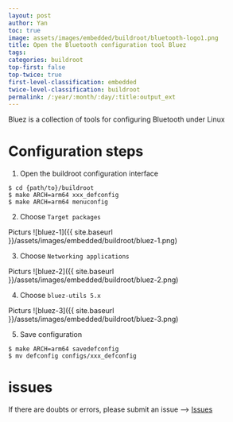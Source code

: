 ```yaml
---
layout: post
author: Yan 
toc: true
image: assets/images/embedded/buildroot/bluetooth-logo1.png
title: Open the Bluetooth configuration tool Bluez
tags:
categories: buildroot
top-first: false
top-twice: true
first-level-classification: embedded
twice-level-classification: buildroot
permalink: /:year/:month/:day/:title:output_ext
---
```


Bluez is a collection of tools for configuring Bluetooth under Linux

# Configuration steps

1. Open the buildroot configuration interface

```shell
$ cd {path/to}/buildroot
$ make ARCH=arm64 xxx_defconfig
$ make ARCH=arm64 menuconfig
```

2. Choose `Target packages`

Picturs ![bluez-1]({{ site.baseurl }}/assets/images/embedded/buildroot/bluez-1.png)

3. Choose `Networking applications`

Picturs ![bluez-2]({{ site.baseurl }}/assets/images/embedded/buildroot/bluez-2.png)

4. Choose `bluez-utils 5.x`

Picturs ![bluez-3]({{ site.baseurl }}/assets/images/embedded/buildroot/bluez-3.png)

5. Save configuration

```shell
$ make ARCH=arm64 savedefconfig
$ mv defconfig configs/xxx_defconfig
```

# issues

If there are doubts or errors, please submit an issue --> [Issues](https://github.com/yan-wyb/issues/issues)
